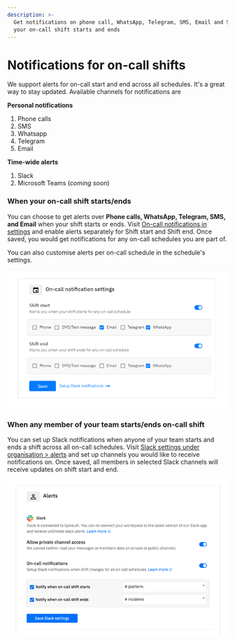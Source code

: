 ```yaml
---
description: >-
  Get notifications on phone call, WhatsApp, Telegram, SMS, Email and Slack when
  your on-call shift starts and ends
---
```


# Notifications for on-call shifts

We support alerts for on-call start and end across all schedules. It's a great way to stay updated. Available channels for notifications are 

**Personal notifications**
1. Phone calls
2. SMS
3. Whatsapp
4. Telegram
5. Email

**Time-wide alerts**
1. Slack 
2. Microsoft Teams (*coming soon*)

### When your on-call shift starts/ends

You can choose to get alerts over **Phone calls, WhatsApp, Telegram, SMS, and Email** when your shift starts or ends. Visit [On-call notifications in settings](https://app.spike.sh/settings/personal-on-call) and enable alerts separately for Shift start and Shift end. Once saved, you would get notifications for any on-call schedules you are part of.

You can also customise alerts per on-call schedule in the schedule's settings.

![](<../.gitbook/assets/image (140).png>)

### When any member of your team starts/ends on-call shift

You can set up Slack notifications when anyone of your team starts and ends a shift across all on-call schedules. Visit [Slack settings under organisation > alerts](https://app.spike.sh/settings/general/alerts) and set up channels you would like to receive notifications on. Once saved, all members in selected Slack channels will receive updates on shift start and end.

![Slack notifications for shift start and ends](<../.gitbook/assets/image (139).png>)

